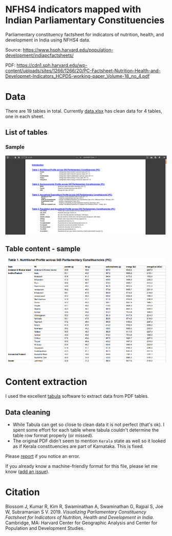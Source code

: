 # NFHS4 indicators mapped with Indian Parliamentary Constituencies

Parliamentary constituency factsheet for indicators of nutrition, health, and development in India using NFHS4 data.

Source: https://www.hsph.harvard.edu/population-development/indiapcfactsheets/

PDF: https://cdn1.sph.harvard.edu/wp-content/uploads/sites/1266/1266/20/PC-Factsheet-Nutrition-Health-and-Developmet-Indicators_HCPDS-working-paper_Volume-18_no_4.pdf

# Data

There are 19 tables in total. Currently [data.xlsx](data.xlsx) has clean data for 4 tables, one in each sheet.

## List of tables

### Sample
![sample table of contents for indicators list](pc-nfhs-indicators.png)

## Table content - sample
![Nutritional Profile across 543 Parliamentary Constituencies](table1.png)

# Content extraction

I used the excellent [tabula](https://tabula.technology/) software to extract data from PDF tables.

## Data cleaning

- While Tabula can get so close to clean data it is not perfect (that's ok). I spent some effort for each table where tabula couldn't determine the table row format properly (or missed).
- The original PDF didn't seem to mention `Kerala` state as well so it looked as if Kerala constituencies are part of Karnataka. This is fixed.

Please [report](https://github.com/bkamapantula/india-pc-nfhs4/issues/new) if you notice an error.

If you already know a machine-friendly format for this file, please let me know ([add an issue](https://github.com/bkamapantula/india-pc-nfhs4/issues/new)).

# Citation

Blossom J, Kumar R, Kim R, Swaminathan A, Swaminathan G, Rajpal S, Joe W, Subramanian S V. 2019. *Visualizing Parliamentary Constituency Factsheet for Indicators of Nutrition, Health and Development in India*. Cambridge, MA: Harvard Center for Geographic Analysis and Center for Population and Development Studies.

